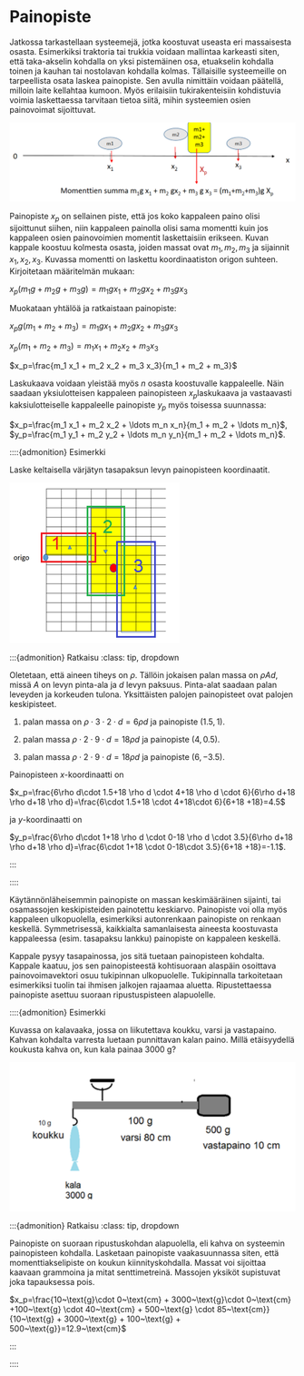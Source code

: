 # Painopiste

Jatkossa tarkastellaan systeemejä, jotka koostuvat useasta eri massaisesta osasta. Esimerkiksi traktoria tai trukkia voidaan mallintaa karkeasti siten, että taka-akselin kohdalla on yksi pistemäinen osa, etuakselin kohdalla toinen ja kauhan tai nostolavan kohdalla kolmas. Tällaisille systeemeille on tarpeellista osata laskea painopiste. Sen avulla nimittäin voidaan päätellä, milloin laite kellahtaa kumoon. Myös erilaisiin tukirakenteisiin kohdistuvia voimia laskettaessa tarvitaan tietoa siitä, mihin systeemien osien painovoimat sijoittuvat.

![Painopisteen määritelmä](painopiste_maaritelma.png "Painopisteen määritelmä")

Painopiste $x_p$ on sellainen piste, että jos koko kappaleen paino olisi sijoittunut siihen, niin kappaleen painolla olisi sama momentti kuin jos kappaleen osien painovoimien momentit laskettaisiin erikseen. Kuvan kappale koostuu kolmesta osasta, joiden massat ovat $m_1, m_2, m_3$ ja sijainnit $x_1, x_2, x_3$. Kuvassa momentti on laskettu koordinaatiston origon suhteen. Kirjoitetaan määritelmän mukaan:

$x_p (m_1g+m_2g+m_3g) = m_1 g x_1 +m_2 g x_2 + m_3 g x_3$

Muokataan yhtälöä ja ratkaistaan painopiste:

$x_p g(m_1+m_2+m_3) = m_1 g x_1 +m_2 g x_2 +m_3 g x_3$

$x_p (m_1+m_2+m_3) = m_1 x_1 + m_2 x_2 + m_3 x_3$

$x_p=\frac{m_1 x_1 + m_2 x_2 + m_3 x_3}{m_1 + m_2 + m_3}$

Laskukaava voidaan yleistää myös $n$ osasta koostuvalle kappaleelle. Näin saadaan yksiulotteisen kappaleen painopisteen $x_p$laskukaava ja vastaavasti kaksiulotteiselle kappaleelle painopiste $y_p$ myös toisessa suunnassa:

$x_p=\frac{m_1 x_1 + m_2 x_2 + \ldots m_n x_n}{m_1 + m_2 + \ldots m_n}$, $y_p=\frac{m_1 y_1 + m_2 y_2 + \ldots m_n y_n}{m_1 + m_2 + \ldots m_n}$.
 
::::{admonition} Esimerkki

Laske keltaisella värjätyn tasapaksun levyn painopisteen koordinaatit.  

![Painopiste, esim. 1](levy.png "Painopiste, esim. 1")

:::{admonition} Ratkaisu
:class: tip, dropdown

Oletetaan, että aineen tiheys on $\rho$. Tällöin jokaisen palan massa on $\rho A d$, missä $A$ on levyn pinta-ala ja $d$ levyn paksuus. Pinta-alat saadaan palan leveyden ja korkeuden tulona. Yksittäisten palojen painopisteet ovat palojen keskipisteet.

1. palan massa on $\rho\cdot 3\cdot 2 \cdot d = 6\rho d$ ja painopiste $(1.5, 1)$.

2. palan massa $\rho\cdot 2\cdot 9 \cdot d = 18\rho d$ ja painopiste $(4, 0.5)$.

3. palan massa $\rho\cdot 2\cdot 9 \cdot d = 18\rho d$ ja painopiste $(6, -3.5)$.

Painopisteen $x$-koordinaatti on 

$x_p=\frac{6\rho d\cdot 1.5+18 \rho d \cdot 4+18 \rho d \cdot 6}{6\rho d+18 \rho d+18 \rho d}=\frac{6\cdot 1.5+18 \cdot 4+18\cdot 6}{6+18 +18}=4.5$

ja $y$-koordinaatti on

$y_p=\frac{6\rho d\cdot 1+18 \rho d \cdot 0-18 \rho d \cdot 3.5}{6\rho d+18 \rho d+18 \rho d}=\frac{6\cdot 1+18 \cdot 0-18\cdot 3.5}{6+18 +18}=-1.1$.

:::

::::

Käytännönläheisemmin painopiste on massan keskimääräinen sijainti, tai osamassojen keskipisteiden painotettu keskiarvo. Painopiste voi olla myös kappaleen ulkopuolella, esimerkiksi autonrenkaan painopiste on renkaan keskellä. Symmetrisessä, kaikkialta samanlaisesta aineesta koostuvasta kappaleessa (esim. tasapaksu lankku) painopiste on kappaleen keskellä.

Kappale pysyy tasapainossa, jos sitä tuetaan painopisteen kohdalta. Kappale kaatuu, jos sen painopisteestä kohtisuoraan alaspäin osoittava painovoimavektori osuu tukipinnan ulkopuolelle. Tukipinnalla tarkoitetaan esimerkiksi tuolin tai ihmisen jalkojen rajaamaa aluetta. Ripustettaessa painopiste asettuu suoraan ripustuspisteen alapuolelle.

::::{admonition} Esimerkki

Kuvassa on kalavaaka, jossa on liikutettava koukku, varsi ja vastapaino. Kahvan kohdalta varresta luetaan punnittavan kalan paino. Millä etäisyydellä koukusta kahva on, kun kala painaa 3000 g?

![Painopiste, esim. 2](kalavaaka.png "Painopiste, esim. 2")

:::{admonition} Ratkaisu
:class: tip, dropdown

Painopiste on suoraan ripustuskohdan alapuolella, eli kahva on systeemin painopisteen kohdalla. Lasketaan painopiste vaakasuunnassa siten, että momenttiakselipiste on koukun kiinnityskohdalla. Massat voi sijoittaa kaavaan grammoina ja mitat senttimetreinä. Massojen yksiköt supistuvat joka tapauksessa pois.
 
$x_p=\frac{10~\text{g}\cdot 0~\text{cm} + 3000~\text{g}\cdot 0~\text{cm} +100~\text{g} \cdot 40~\text{cm} + 500~\text{g} \cdot 85~\text{cm}}{10~\text{g} + 3000~\text{g} + 100~\text{g} + 500~\text{g}}=12.9~\text{cm}$

:::

::::